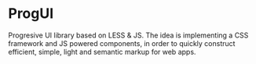 # ProgUI
Progresive UI library based on LESS & JS. The idea is implementing a CSS framework and JS powered components, in order to quickly construct efficient, simple, light and semantic markup for web apps.

